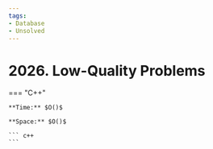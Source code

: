```yaml
---
tags:
- Database
- Unsolved
---
```



# 2026. Low-Quality Problems

=== "C++"

    **Time:** $O()$

    **Space:** $O()$

    ``` c++
    ```